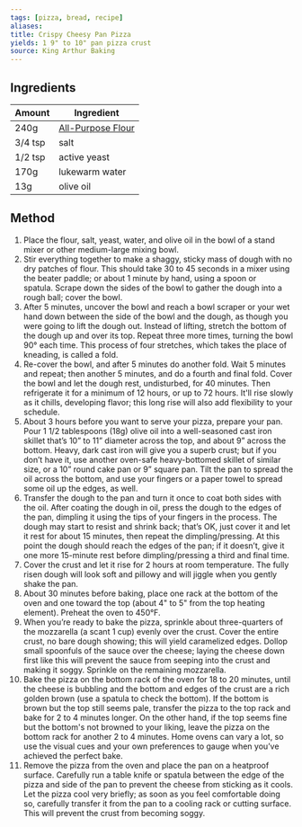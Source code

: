 ```yaml
---
tags: [pizza, bread, recipe]
aliases: 
title: Crispy Cheesy Pan Pizza
yields: 1 9" to 10" pan pizza crust
source: King Arthur Baking
---
```

## Ingredients 
| Amount  | Ingredient        |
| ------- | ----------------- |
| 240g    | [All-Purpose Flour](/reference/flour#all-purpose) |
| 3/4 tsp | salt              |
| 1/2 tsp | active yeast      |
| 170g    | lukewarm water    |
| 13g     | olive oil         |

## Method
1. Place the flour, salt, yeast, water, and olive oil in the bowl of a stand mixer or other medium-large mixing bowl.
2. Stir everything together to make a shaggy, sticky mass of dough with no dry patches of flour. This should take 30 to 45 seconds in a mixer using the beater paddle; or about 1 minute by hand, using a spoon or spatula. Scrape down the sides of the bowl to gather the dough into a rough ball; cover the bowl.
3. After 5 minutes, uncover the bowl and reach a bowl scraper or your wet hand down between the side of the bowl and the dough, as though you were going to lift the dough out. Instead of lifting, stretch the bottom of the dough up and over its top. Repeat three more times, turning the bowl 90° each time. This process of four stretches, which takes the place of kneading, is called a fold.
4. Re-cover the bowl, and after 5 minutes do another fold. Wait 5 minutes and repeat; then another 5 minutes, and do a fourth and final fold. Cover the bowl and let the dough rest, undisturbed, for 40 minutes. Then refrigerate it for a minimum of 12 hours, or up to 72 hours. It'll rise slowly as it chills, developing flavor; this long rise will also add flexibility to your schedule.
5. About 3 hours before you want to serve your pizza, prepare your pan. Pour 1 1/2 tablespoons (18g) olive oil into a well-seasoned cast iron skillet that’s 10” to 11” diameter across the top, and about 9” across the bottom. Heavy, dark cast iron will give you a superb crust; but if you don’t have it, use another oven-safe heavy-bottomed skillet of similar size, or a 10” round cake pan or 9” square pan. Tilt the pan to spread the oil across the bottom, and use your fingers or a paper towel to spread some oil up the edges, as well.
6. Transfer the dough to the pan and turn it once to coat both sides with the oil. After coating the dough in oil, press the dough to the edges of the pan, dimpling it using the tips of your fingers in the process. The dough may start to resist and shrink back; that’s OK, just cover it and let it rest for about 15 minutes, then repeat the dimpling/pressing. At this point the dough should reach the edges of the pan; if it doesn’t, give it one more 15-minute rest before dimpling/pressing a third and final time.
7. Cover the crust and let it rise for 2 hours at room temperature. The fully risen dough will look soft and pillowy and will jiggle when you gently shake the pan.
8. About 30 minutes before baking, place one rack at the bottom of the oven and one toward the top (about 4" to 5" from the top heating element). Preheat the oven to 450°F.
9. When you’re ready to bake the pizza, sprinkle about three-quarters of the mozzarella (a scant 1 cup) evenly over the crust. Cover the entire crust, no bare dough showing; this will yield caramelized edges. Dollop small spoonfuls of the sauce over the cheese; laying the cheese down first like this will prevent the sauce from seeping into the crust and making it soggy. Sprinkle on the remaining mozzarella.
10. Bake the pizza on the bottom rack of the oven for 18 to 20 minutes, until the cheese is bubbling and the bottom and edges of the crust are a rich golden brown (use a spatula to check the bottom). If the bottom is brown but the top still seems pale, transfer the pizza to the top rack and bake for 2 to 4 minutes longer. On the other hand, if the top seems fine but the bottom's not browned to your liking, leave the pizza on the bottom rack for another 2 to 4 minutes. Home ovens can vary a lot, so use the visual cues and your own preferences to gauge when you’ve achieved the perfect bake.
11. Remove the pizza from the oven and place the pan on a heatproof surface. Carefully run a table knife or spatula between the edge of the pizza and side of the pan to prevent the cheese from sticking as it cools. Let the pizza cool very briefly; as soon as you feel comfortable doing so, carefully transfer it from the pan to a cooling rack or cutting surface. This will prevent the crust from becoming soggy.